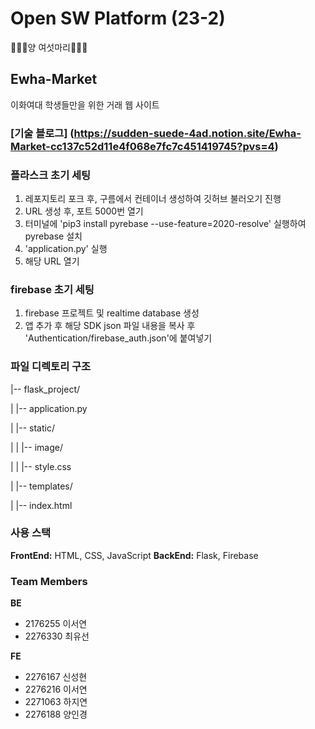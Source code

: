 # Open SW Platform (23-2) 
🐑🐑🐑양 여섯마리🐑🐑🐑

## Ewha-Market

이화여대 학생들만을 위한 거래 웹 사이트 

### [기술 블로그] (https://sudden-suede-4ad.notion.site/Ewha-Market-cc137c52d11e4f068e7fc7c451419745?pvs=4)


### 플라스크 초기 세팅 
1. 레포지토리 포크 후, 구름에서 컨테이너 생성하여 깃허브 불러오기 진행
2. URL 생성 후, 포트 5000번 열기
3. 터미널에 'pip3 install pyrebase --use-feature=2020-resolve' 실행하여 pyrebase 설치 
4. 'application.py' 실행
5. 해당 URL 열기


### firebase 초기 세팅
1. firebase 프로젝트 및 realtime database 생성
2. 앱  추가 후 해당 SDK json 파일 내용을 복사 후 'Authentication/firebase_auth.json'에 붙여넣기

### 파일 디렉토리 구조 
|-- flask_project/

|   |-- application.py

|   |-- static/

|   |   |-- image/

|   |   |-- style.css

|   |-- templates/

|       |-- index.html


### 사용 스택
**FrontEnd:** HTML, CSS, JavaScript
**BackEnd:** Flask, Firebase 

### Team Members
**BE**

* 2176255 이서연
* 2276330 최유선
  
**FE**

* 2276167 신성현
* 2276216 이서연
* 2271063 하지연
* 2276188 양인경
